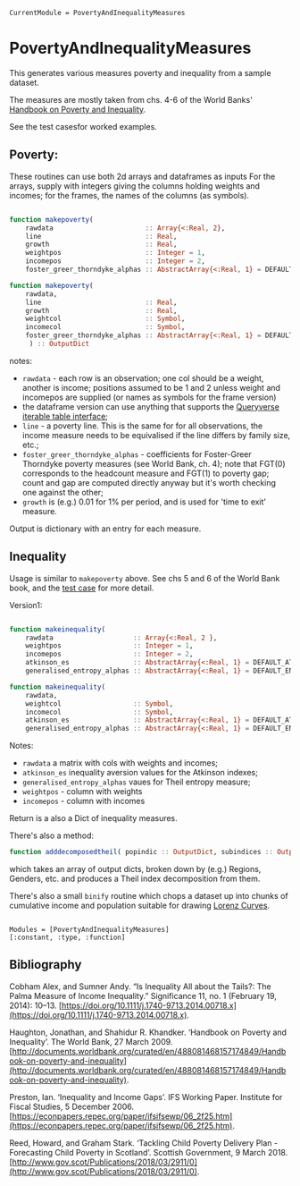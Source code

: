 ```@meta
CurrentModule = PovertyAndInequalityMeasures
```

# PovertyAndInequalityMeasures


This generates various measures poverty and inequality from a sample dataset.

The measures are mostly taken from chs. 4-6 of the World Banks' [Handbook on Poverty and Inequality](biblio.md).

See the test casesfor worked examples.

## Poverty:

These routines can use both 2d arrays and dataframes as inputs For the arrays, supply with integers
giving the columns holding weights and incomes; for the frames, the names of the columns (as symbols).

```julia

function makepoverty(
    rawdata                       :: Array{<:Real, 2},
    line                          :: Real,
    growth                        :: Real,
    weightpos                     :: Integer = 1,
    incomepos                     :: Integer = 2,
    foster_greer_thorndyke_alphas :: AbstractArray{<:Real, 1} = DEFAULT_FGT_ALPHAS ) :: OutputDict

function makepoverty(
    rawdata,
    line                          :: Real,
    growth                        :: Real,
    weightcol                     :: Symbol,
    incomecol                     :: Symbol,
    foster_greer_thorndyke_alphas :: AbstractArray{<:Real, 1} = DEFAULT_FGT_ALPHAS,
     ) :: OutputDict    

```
notes:
* `rawdata` - each row is an observation; one col should be a weight, another is income;
positions assumed to be 1 and 2 unless weight and incomepos are supplied (or names as symbols for the frame version)
* the dataframe version can use anything that supports the [Queryverse iterable table interface](https://github.com/queryverse/IterableTables.jl);
* `line` - a poverty line. This is the same for for all observations, the income measure needs to be equivalised if the line differs by family size, etc.;
* `foster_greer_thorndyke_alphas` - coefficients for Foster-Greer Thorndyke poverty measures (see World Bank, ch. 4); note that FGT(0)
corresponds to the headcount measure and FGT(1) to poverty gap; count and gap are computed directly anyway but it's worth checking one against the other;
* `growth` is (e.g.) 0.01 for 1% per period, and is used for 'time to exit' measure.

Output is  dictionary with an entry for each measure.

## Inequality

Usage is similar to `makepoverty` above. See chs 5 and 6 of the World Bank book, and the [test case](../test/poverty_inequality_tests.jl) for more detail.

Version1:

```julia

function makeinequality(
    rawdata                    :: Array{<:Real, 2 },
    weightpos                  :: Integer = 1,
    incomepos                  :: Integer = 2,
    atkinson_es                :: AbstractArray{<:Real, 1} = DEFAULT_ATKINSON_ES,
    generalised_entropy_alphas :: AbstractArray{<:Real, 1} = DEFAULT_ENTROPIES ) :: OutputDict

function makeinequality(
    rawdata,
    weightcol                  :: Symbol,
    incomecol                  :: Symbol,
    atkinson_es                :: AbstractArray{<:Real, 1} = DEFAULT_ATKINSON_ES,
    generalised_entropy_alphas :: AbstractArray{<:Real, 1} = DEFAULT_ENTROPIES ) :: OutputDict


```
Notes:
* `rawdata` a matrix with cols with weights and incomes;
* `atkinson_es` inequality aversion values for the Atkinson indexes;
* `generalised_entropy_alphas` vaues for Theil entropy measure;
* `weightpos` - column with weights
* `incomepos` - column with incomes

Return is a also a Dict of inequality measures.

There's also a method:

```Julia
function adddecomposedtheil( popindic :: OutputDict, subindices :: OutputDictArray ) :: OutputDict
```

which takes an array of output dicts, broken down by (e.g.) Regions, Genders, etc. and produces a Theil
index decomposition from them.


There's also a small `binify` routine which chops a dataset up
into chunks of cumulative income and population suitable for drawing [Lorenz Curves](https://en.wikipedia.org/wiki/Lorenz_curve).


```@index
```

```@autodocs
Modules = [PovertyAndInequalityMeasures]
[:constant, :type, :function]
```

## Bibliography

Cobham Alex, and Sumner Andy. “Is Inequality All about the Tails?: The Palma Measure of Income Inequality.” Significance 11, no. 1 (February 19, 2014): 10–13. [https://doi.org/10.1111/j.1740-9713.2014.00718.x](https://doi.org/10.1111/j.1740-9713.2014.00718.x).

Haughton, Jonathan, and Shahidur R. Khandker. ‘Handbook on Poverty and Inequality’. The World Bank, 27 March 2009. [http://documents.worldbank.org/curated/en/488081468157174849/Handbook-on-poverty-and-inequality](http://documents.worldbank.org/curated/en/488081468157174849/Handbook-on-poverty-and-inequality).

Preston, Ian. ‘Inequality and Income Gaps’. IFS Working Paper. Institute for Fiscal Studies, 5 December 2006. [https://econpapers.repec.org/paper/ifsifsewp/06_2f25.htm](https://econpapers.repec.org/paper/ifsifsewp/06_2f25.htm).

Reed, Howard, and Graham Stark. ‘Tackling Child Poverty Delivery Plan - Forecasting Child Poverty in Scotland’. Scottish Government, 9 March 2018. [http://www.gov.scot/Publications/2018/03/2911/0](http://www.gov.scot/Publications/2018/03/2911/0).
